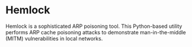 # Hemlock
Hemlock is a sophisticated ARP poisoning tool. This Python-based utility performs ARP cache poisoning attacks to demonstrate man-in-the-middle (MITM) vulnerabilities in local networks.
